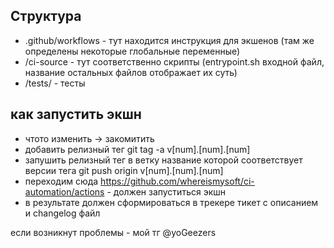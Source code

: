 ## Структура

- .github/workflows - тут находится инструкция для экшенов (там же определены  некоторые глобальные переменные)
- /ci-source - тут соответственно скрипты (entrypoint.sh входной файл, название остальных файлов отображает их суть)
- /tests/ - тесты

## как запустить экшн
- чтото изменить -> закомитить
- добавить релизный тег git tag -a v[num].[num].[num]
- запушить релизный тег в ветку название которой соответствует версии тега git push origin v[num].[num].[num]
- переходим сюда https://github.com/whereismysoft/ci-automation/actions - должен запуститься экшн
- в результате должен сформироваться в трекере тикет с описанием и changelog файл

если возникнут проблемы - мой тг @yoGeezers
